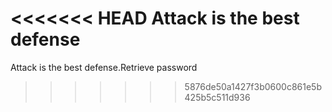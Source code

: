 <<<<<<< HEAD
Attack is the best defense
=======
Attack is the best defense.Retrieve password
>>>>>>> 5876de50a1427f3b0600c861e5b425b5c511d936
